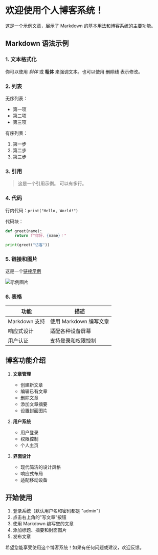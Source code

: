 # 欢迎使用个人博客系统！

这是一个示例文章，展示了 Markdown 的基本用法和博客系统的主要功能。

## Markdown 语法示例

### 1. 文本格式化

你可以使用 *斜体* 或 **粗体** 来强调文本。也可以使用 ~~删除线~~ 表示修改。

### 2. 列表

无序列表：
* 第一项
* 第二项
* 第三项

有序列表：
1. 第一步
2. 第二步
3. 第三步

### 3. 引用

> 这是一个引用示例。
> 可以有多行。

### 4. 代码

行内代码：`print("Hello, World!")`

代码块：
```python
def greet(name):
    return f"你好，{name}！"

print(greet("访客"))
```

### 5. 链接和图片

这是一个[链接示例](https://www.example.com)

![示例图片](https://picsum.photos/800/400)

### 6. 表格

| 功能 | 描述 |
|------|------|
| Markdown 支持 | 使用 Markdown 编写文章 |
| 响应式设计 | 适配各种设备屏幕 |
| 用户认证 | 支持登录和权限控制 |

## 博客功能介绍

1. **文章管理**
   - 创建新文章
   - 编辑已有文章
   - 删除文章
   - 添加文章摘要
   - 设置封面图片

2. **用户系统**
   - 用户登录
   - 权限控制
   - 个人主页

3. **界面设计**
   - 现代简洁的设计风格
   - 响应式布局
   - 适配移动设备

## 开始使用

1. 登录系统（默认用户名和密码都是 "admin"）
2. 点击右上角的"写文章"按钮
3. 使用 Markdown 编写您的文章
4. 添加标题、摘要和封面图片
5. 发布文章

希望您能享受使用这个博客系统！如果有任何问题或建议，欢迎反馈。
